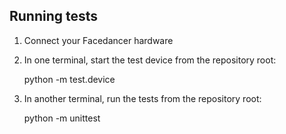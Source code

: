 ## Running tests

1. Connect your Facedancer hardware

2. In one terminal, start the test device from the repository root:

    python -m test.device

3. In another terminal, run the tests from the repository root:

    python -m unittest
